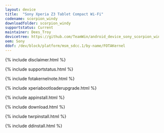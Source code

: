 ```yaml
---
layout: device
title:  "Sony Xperia Z3 Tablet Compact Wi-Fi"
codename: scorpion_windy
downloadfolder: scorpion_windy
supportstatus: Current
maintainer: Dees_Troy
devicetree: https://github.com/TeamWin/android_device_sony_scorpion_windy.git
oem: Sony
ddof: /dev/block/platform/msm_sdcc.1/by-name/FOTAKernel
---
```


{% include disclaimer.html %}

{% include supportstatus.html %}

{% include fotakernelnote.html %}

{% include xperiabootloaderupgrade.html %}

{% include appinstall.html %}

{% include download.html %}

{% include twrpinstall.html %}

{% include ddinstall.html %}
